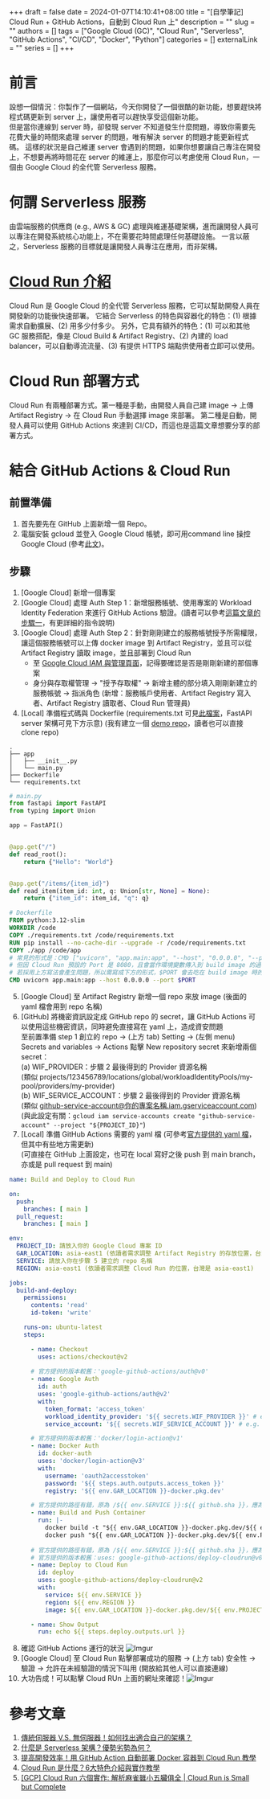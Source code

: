 +++ 
draft = false
date = 2024-01-07T14:10:41+08:00
title = "[自學筆記] Cloud Run + GitHub Actions，自動到 Cloud Run 上"
description = ""
slug = ""
authors = []
tags = ["Google Cloud (GC)", "Cloud Run", "Serverless", "GitHub Actions", "CI/CD", "Docker", "Python"]
categories = []
externalLink = ""
series = []
+++

# 前言
設想一個情況：你製作了一個網站，今天你開發了一個很酷的新功能，想要趕快將程式碼更新到 server 上，讓使用者可以趕快享受這個新功能。  
但是當你連線到 server 時，卻發現 server 不知道發生什麼問題，導致你需要先花費大量的時間來處理 server 的問題，唯有解決 server 的問題才能更新程式碼。
這樣的狀況是自己維運 server 會遇到的問題，如果你想要讓自己專注在開發上，不想要再將時間花在 server 的維運上，那麼你可以考慮使用 Cloud Run，一個由 Google Cloud 的全代管 Serverless 服務。

# 何謂 Serverless 服務
由雲端服務的供應商 (e.g., AWS & GC) 處理與維運基礎架構，進而讓開發人員可以專注在開發系統核心功能上，不在需要花時間處理任何基礎設施。
一言以蔽之，Serverless 服務的目標就是讓開發人員專注在應用，而非架構。

# [Cloud Run 介紹](https://cloud.google.com/run?hl=en)
Cloud Run 是 Google Cloud 的全代管 Serverless 服務，它可以幫助開發人員在開發新的功能後快速部署。
它結合 Serverless 的特色與容器化的特色：(1) 根據需求自動擴展、(2) 用多少付多少。
另外，它具有額外的特色：(1) 可以和其他 GC 服務搭配，像是 Cloud Build & Artifact Registry、(2) 內建的 load balancer，可以自動導流流量、(3) 有提供 HTTPS 端點供使用者立即可以使用。

# Cloud Run 部署方式
Cloud Run 有兩種部署方式。第一種是手動，由開發人員自己建 image → 上傳 Artifact Registry → 在 Cloud Run 手動選擇 image 來部署。
第二種是自動，開發人員可以使用 GitHub Actions 來達到 CI/CD，而這也是這篇文章想要分享的部署方式。

# 結合 GitHub Actions & Cloud Run
## 前置準備
1. 首先要先在 GitHub 上面新增一個 Repo。
2. 電腦安裝 gcloud 並登入 Google Cloud 帳號，即可用command line 操控 Google Cloud (參考[此文](https://pythonviz.com/google-cloud/macos-install-google-cloud-sdk/))。

## 步驟
1. [Google Cloud] 新增一個專案
2. [Google Cloud] 處理 Auth Step 1：新增服務帳號、使用專案的 Workload Identity Federation 來進行 GitHub Actions 驗證。(讀者可以參考[這篇文章的步驟一](https://jcshawn.com/cloud-run-with-github-action/)，有更詳細的指令說明)
3. [Google Cloud] 處理 Auth Step 2：針對剛剛建立的服務帳號授予所需權限，讓這個服務帳號可以上傳 docker image 到 Artifact Registry，並且可以從 Artifact Registry 讀取 image，並且部署到 Cloud Run
   - 至 [Google Cloud IAM 與管理頁面](https://console.cloud.google.com/iam-admin/iam?authuser=0&hl=zh-TW&project=cloudrun-ghactions)，記得要確認是否是剛剛新建的那個專案
   - 身分與存取權管理 -> "授予存取權" -> 新增主體的部分填入剛剛新建立的服務帳號 -> 指派角色 (新增：服務帳戶使用者、Artifact Registry 寫入者、Artifact Registry 讀取者、Cloud Run 管理員)
4. [Local] 準備程式碼與 Dockerfile (requirements.txt 可見[此檔案](https://github.com/CuteChuanChuan/__blog__CloudRun.GHActions/blob/main/requirements.txt)，FastAPI server 架構可見下方示意)
   (我有建立一個 [demo repo](https://github.com/CuteChuanChuan/__blog__CloudRun.GHActions)，讀者也可以直接 clone repo)

```shell
.
├── app
│   ├── __init__.py
│   └── main.py
├── Dockerfile
└── requirements.txt
```

```python
# main.py
from fastapi import FastAPI
from typing import Union

app = FastAPI()


@app.get("/")
def read_root():
    return {"Hello": "World"}


@app.get("/items/{item_id}")
def read_item(item_id: int, q: Union[str, None] = None):
    return {"item_id": item_id, "q": q}
```

```dockerfile
# Dockerfile
FROM python:3.12-slim
WORKDIR /code
COPY ./requirements.txt /code/requirements.txt
RUN pip install --no-cache-dir --upgrade -r /code/requirements.txt
COPY ./app /code/app
# 常見的形式是：CMD ["uvicorn", "app.main:app", "--host", "0.0.0.0", "--port", "80"]
# 但因 Cloud Run 預設的 Port 是 8080，且會當作環境變數傳入到 build image 的過程中
# 若採用上方寫法會產生問題，所以需寫成下方的形式，$PORT 會去吃在 build image 時的環境變數 Port 
CMD uvicorn app.main:app --host 0.0.0.0 --port $PORT
```
5. [Google Cloud] 至 Artifact Registry 新增一個 repo 來放 image (後面的 yaml 檔會用到 repo 名稱)
6. [GitHub] 將機密資訊設定成 GitHub repo 的 secret，讓 GitHub Actions 可以使用這些機密資訊，同時避免直接寫在 yaml 上，造成資安問題  
   至前置準備 step 1 創立的 repo -> (上方 tab) Setting -> (左側 menu) Secrets and variables → Actions
   點擊 New repository secret 來新增兩個 secret：  
   (a) WIF_PROVIDER：步驟 2 最後得到的 Provider 資源名稱  
       (類似 projects/123456789/locations/global/workloadIdentityPools/my-pool/providers/my-provider)  
   (b) WIF_SERVICE_ACCOUNT：步驟 2 最後得到的 Provider 資源名稱  
       (類似 github-service-account@你的專案名稱.iam.gserviceaccount.com)  
       (與此設定有關：```gcloud iam service-accounts create "github-service-account" --project "${PROJECT_ID}"```)
7. [Local] 準備 GitHub Actions 需要的 yaml 檔 (可參考[官方提供的 yaml 檔](https://github.com/google-github-actions/example-workflows/blob/main/workflows/deploy-cloudrun/cloudrun-docker.yml)，但其中有些地方需更新)  
   (可直接在 GitHub 上面設定，也可在 local 寫好之後 push 到 main branch，亦或是 pull request 到 main)
```yaml
name: Build and Deploy to Cloud Run

on:
  push:
    branches: [ main ]
  pull_request:
    branches: [ main ]

env:
  PROJECT_ID: 請放入你的 Google Cloud 專案 ID
  GAR_LOCATION: asia-east1 (依讀者需求調整 Artifact Registry 的存放位置，台灣是 asia-east1)
  SERVICE: 請放入你在步驟 5 建立的 repo 名稱
  REGION: asia-east1 (依讀者需求調整 Cloud Run 的位置，台灣是 asia-east1)

jobs:
  build-and-deploy:
    permissions:
      contents: 'read'
      id-token: 'write'

    runs-on: ubuntu-latest
    steps:

      - name: Checkout
        uses: actions/checkout@v2
        
      # 官方提供的版本較舊：'google-github-actions/auth@v0'
      - name: Google Auth
        id: auth
        uses: 'google-github-actions/auth@v2'
        with:
          token_format: 'access_token'
          workload_identity_provider: '${{ secrets.WIF_PROVIDER }}' # e.g. - projects/123456789/locations/global/workloadIdentityPools/my-pool/providers/my-provider
          service_account: '${{ secrets.WIF_SERVICE_ACCOUNT }}' # e.g. - my-service-account@my-project.iam.gserviceaccount.com

      # 官方提供的版本較舊：'docker/login-action@v1'
      - name: Docker Auth
        id: docker-auth
        uses: 'docker/login-action@v3'
        with:
          username: 'oauth2accesstoken'
          password: '${{ steps.auth.outputs.access_token }}'
          registry: '${{ env.GAR_LOCATION }}-docker.pkg.dev'

      # 官方提供的路徑有錯，原為 /${{ env.SERVICE }}:${{ github.sha }}，應為 /${{ env.SERVICE }}/${{ env.SERVICE }}:${{ github.sha }}
      - name: Build and Push Container
        run: |-
          docker build -t "${{ env.GAR_LOCATION }}-docker.pkg.dev/${{ env.PROJECT_ID }}/${{ env.SERVICE }}/${{ env.SERVICE }}:${{ github.sha }}" ./
          docker push "${{ env.GAR_LOCATION }}-docker.pkg.dev/${{ env.PROJECT_ID }}/${{ env.SERVICE }}/${{ env.SERVICE }}:${{ github.sha }}"
      
      # 官方提供的路徑有錯，原為 /${{ env.SERVICE }}:${{ github.sha }}，應為 /${{ env.SERVICE }}/${{ env.SERVICE }}:${{ github.sha }}
      # 官方提供的版本較舊：uses: google-github-actions/deploy-cloudrun@v0
      - name: Deploy to Cloud Run
        id: deploy
        uses: google-github-actions/deploy-cloudrun@v2
        with:
          service: ${{ env.SERVICE }}
          region: ${{ env.REGION }}
          image: ${{ env.GAR_LOCATION }}-docker.pkg.dev/${{ env.PROJECT_ID }}/${{ env.SERVICE }}/${{ env.SERVICE }}:${{ github.sha }}

      - name: Show Output
        run: echo ${{ steps.deploy.outputs.url }}

```
8. 確認 GitHub Actions 運行的狀況 ![Imgur](https://imgur.com/KRPkVn0.png)
9. [Google Cloud] 至 Cloud Run 點擊部署成功的服務 -> (上方 tab) 安全性 -> 驗證 -> 允許在未經驗證的情況下叫用 (開放給其他人可以直接連線)
10. 大功告成！可以點擊 Cloud RUn 上面的網址來確認！![Imgur](https://imgur.com/jfgWABf.png)


# 參考文章
1. [傳統伺服器 V.S. 無伺服器！如何找出適合自己的架構？](https://www.ecloudture.com/the-difference-between-traditional-server-and-serverless/)
2. [什麼是 Serverless 架構？優勢劣勢為何？](https://datadrivenai.wordpress.com/2019/10/08/%E4%BB%80%E9%BA%BC%E6%98%AF-serverless-%E6%9E%B6%E6%A7%8B%EF%BC%9F%E5%84%AA%E5%8B%A2%E5%8A%A3%E5%8B%A2%E7%82%BA%E4%BD%95%EF%BC%9F/)
3. [提高開發效率！用 GitHub Action 自動部署 Docker 容器到 Cloud Run 教學](https://jcshawn.com/cloud-run-with-github-action/)
4. [Cloud Run 是什麼？6大特色介紹與實作教學](https://blog.cloud-ace.tw/application-modernization/serverless/cloud-run-overview-and-tutorial/)
5. [[GCP] Cloud Run 六個實作: 解析麻雀雖小五臟俱全 | Cloud Run is Small but Complete](https://joehuang-pop.github.io/2020/05/01/GCP-Cloud-Run-%E5%85%AD%E5%80%8B%E5%AF%A6%E4%BD%9C-%E8%A7%A3%E6%9E%90%E9%BA%BB%E9%9B%80%E9%9B%96%E5%B0%8F%E4%BA%94%E8%87%9F%E4%BF%B1%E5%85%A8-Cloud-Run-is-Small-but-Complete/)
